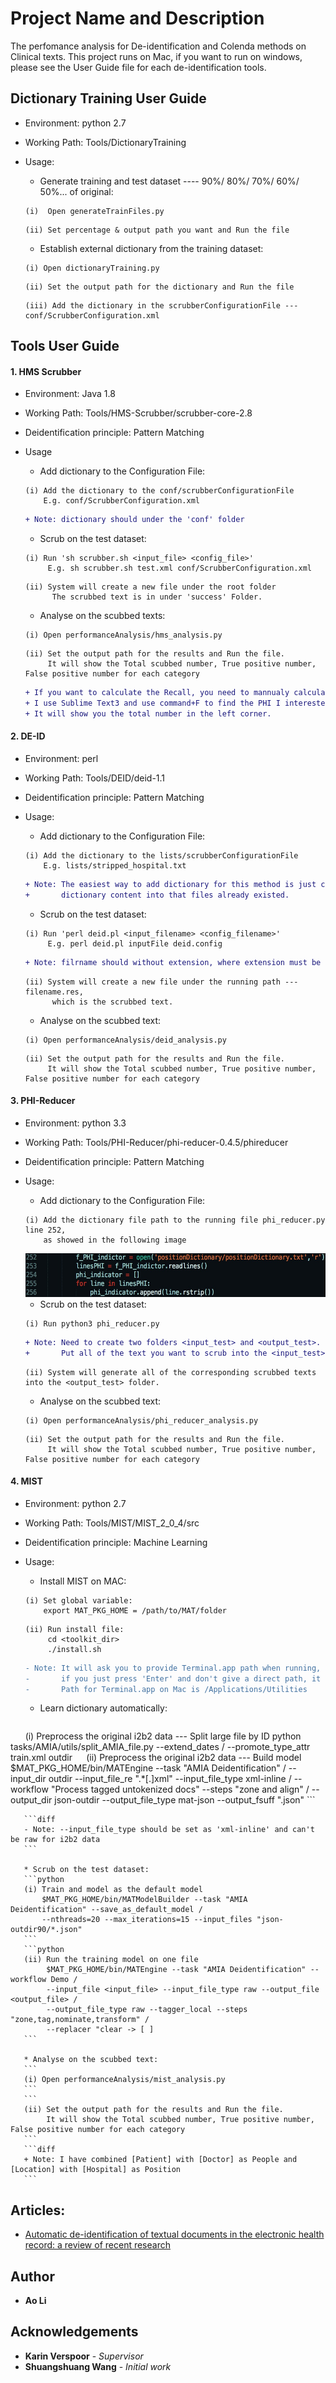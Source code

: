 # Project Name and Description
The perfomance analysis for De-identification and Colenda methods on Clinical texts.
This project runs on Mac, if you want to run on windows, please see the User Guide file for each de-identification tools.

## Dictionary Training User Guide
* Environment: python 2.7
* Working Path: Tools/DictionaryTraining
* Usage:
     * Generate training and test dataset ---- 90%/ 80%/ 70%/ 60%/ 50%... of original:
     ```
     (i)  Open generateTrainFiles.py
     ```
     ```
     (ii) Set percentage & output path you want and Run the file
     ```

     * Establish external dictionary from the training dataset:
     ```
     (i) Open dictionaryTraining.py
     ```
     ```
     (ii) Set the output path for the dictionary and Run the file
     ```
     ```
     (iii) Add the dictionary in the scrubberConfigurationFile --- conf/ScrubberConfiguration.xml
     ```

## Tools User Guide
#### 1. HMS Scrubber
   * Environment: Java 1.8
   * Working Path: Tools/HMS-Scrubber/scrubber-core-2.8
   * Deidentification principle: Pattern Matching
   * Usage      
        * Add dictionary to the Configuration File:
        ```
        (i) Add the dictionary to the conf/scrubberConfigurationFile 
            E.g. conf/ScrubberConfiguration.xml
        ```      
        ```diff
        + Note: dictionary should under the 'conf' folder
        ```
        
        * Scrub on the test dataset:
        ```
        (i) Run 'sh scrubber.sh <input_file> <config_file>'
             E.g. sh scrubber.sh test.xml conf/ScrubberConfiguration.xml
        ```
        ```
        (ii) System will create a new file under the root folder
              The scrubbed text is in under 'success' Folder.
        ```
        
        * Analyse on the scubbed texts:
        ```
        (i) Open performanceAnalysis/hms_analysis.py
        ```
        ```
        (ii) Set the output path for the results and Run the file.
             It will show the Total scubbed number, True positive number, False positive number for each category
        ```
        ```diff
        + If you want to calculate the Recall, you need to mannualy calculate the total number of the PHI.
        + I use Sublime Text3 and use command+F to find the PHI I interested, 
        + It will show you the total number in the left corner.
        ```
       
#### 2. DE-ID
   * Environment: perl
   * Working Path: Tools/DEID/deid-1.1
   * Deidentification principle: Pattern Matching
   * Usage:       
        * Add dictionary to the Configuration File:
        ```
        (i) Add the dictionary to the lists/scrubberConfigurationFile
            E.g. lists/stripped_hospital.txt
        ```      
        ```diff
        + Note: The easiest way to add dictionary for this method is just copy and paste our 
        +       dictionary content into that files already existed.             
        ```
        
        * Scrub on the test dataset:
        ```
        (i) Run 'perl deid.pl <input_filename> <config_filename>'
             E.g. perl deid.pl inputFile deid.config
        ```
        ```diff
        + Note: filrname should without extension, where extension must be .text            
        ```
        
        ```
        (ii) System will create a new file under the running path --- filename.res,
              which is the scrubbed text.
        ```
        
        * Analyse on the scubbed text:
        ```
        (i) Open performanceAnalysis/deid_analysis.py
        ```
        ```
        (ii) Set the output path for the results and Run the file.
             It will show the Total scubbed number, True positive number, False positive number for each category
        ```

#### 3. PHI-Reducer
   * Environment: python 3.3
   * Working Path: Tools/PHI-Reducer/phi-reducer-0.4.5/phireducer
   * Deidentification principle: Pattern Matching
   * Usage:       
        * Add dictionary to the Configuration File:
        ```
        (i) Add the dictionary file path to the running file phi_reducer.py line 252,
            as showed in the following image 
        ```
        <img src="Documents/References/images/phi_reducer.jpg" alt="Drawing" width="1000" height="70"/>
        
        
        * Scrub on the test dataset:
        ```
        (i) Run python3 phi_reducer.py
        ```
        ```diff
        + Note: Need to create two folders <input_test> and <output_test>. 
        +       Put all of the text you want to scrub into the <input_test> folder         
        ```
        
        ```
        (ii) System will generate all of the corresponding scrubbed texts into the <output_test> folder.
        ```
        
        * Analyse on the scubbed text:
        ```
        (i) Open performanceAnalysis/phi_reducer_analysis.py
        ```
        ```
        (ii) Set the output path for the results and Run the file.
             It will show the Total scubbed number, True positive number, False positive number for each category
        ```


#### 4. MIST
   * Environment: python 2.7
   * Working Path: Tools/MIST/MIST_2_0_4/src
   * Deidentification principle: Machine Learning 
   * Usage:       
        * Install MIST on MAC:
        ```
        (i) Set global variable:
            export MAT_PKG_HOME = /path/to/MAT/folder
        ```
        ```
        (ii) Run install file:
             cd <toolkit_dir>
             ./install.sh  
        ```
        ```diff
        - Note: It will ask you to provide Terminal.app path when running,
        -       if you just press 'Enter' and don't give a direct path, it can't work correctly.
        -       Path for Terminal.app on Mac is /Applications/Utilities
        ```
       
       * Learn dictionary automatically:
       ```
       (i) Preprocess the original i2b2 data --- Split large file by ID
            python tasks/AMIA/utils/split_AMIA_file.py --extend_dates /
            --promote_type_attr train.xml outdir
       ``` 
       ```
       (ii) Preprocess the original i2b2 data --- Build model
            $MAT_PKG_HOME/bin/MATEngine --task "AMIA Deidentification" /
            --input_dir outdir --input_file_re ".*[.]xml" --input_file_type xml-inline /
            --workflow "Process tagged untokenized docs" --steps "zone and align" /
            --output_dir json-outdir --output_file_type mat-json --output_fsuff ".json"
       ```
        
       ```diff
       - Note: --input_file_type should be set as 'xml-inline' and can't be raw for i2b2 data
       ```
        
       * Scrub on the test dataset:
       ```python
       (i) Train and model as the default model
           $MAT_PKG_HOME/bin/MATModelBuilder --task "AMIA Deidentification" --save_as_default_model /
           --nthreads=20 --max_iterations=15 --input_files "json-outdir90/*.json"
       ```
       ```python
       (ii) Run the training model on one file
            $MAT_PKG_HOME/bin/MATEngine --task "AMIA Deidentification" --workflow Demo /
            --input_file <input_file> --input_file_type raw --output_file <output_file> /
            --output_file_type raw --tagger_local --steps "zone,tag,nominate,transform" /
            --replacer "clear -> [ ]
       ```
        
       * Analyse on the scubbed text:
       ```
       (i) Open performanceAnalysis/mist_analysis.py
       ```
       ```
       (ii) Set the output path for the results and Run the file.
            It will show the Total scubbed number, True positive number, False positive number for each category
       ```
       ```diff
       + Note: I have combined [Patient] with [Doctor] as People and [Location] with [Hospital] as Position
       ```

## Articles:
- [Automatic de-identification of textual documents in the electronic health record: a review of recent research](https://github.com/OliviaAo/graduate-Ao/tree/master/Documents/References/1471-2288-1070.pdf)

## Author
* **Ao Li** 

## Acknowledgements
* **Karin Verspoor** - *Supervisor*
* **Shuangshuang Wang** - *Initial work*


